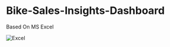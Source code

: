 # Bike-Sales-Insights-Dashboard

Based On MS Excel



![Excel](https://github.com/darshanns09/Bike-Sales-Insights-Dashboard/assets/145355404/89c46e49-10ef-4907-b345-e19a9198c9b8)
